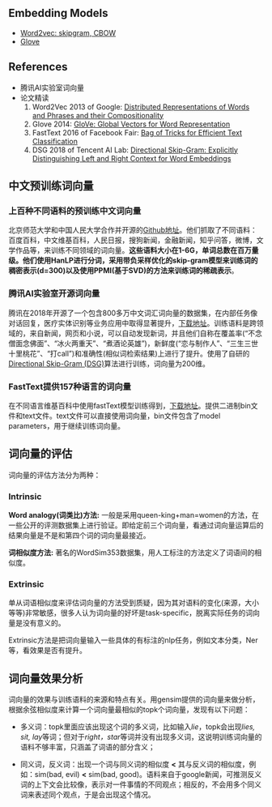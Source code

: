 
## Embedding Models
* <a href="https://github.com/fionattu/nlp_algorithms/blob/master/1.Embedding/word2vec.md" target="_blank" rel="noopener">Word2vec: skipgram, CBOW</a>
* <a href="https://github.com/fionattu/nlp_algorithms/blob/master/1.Embedding/glove.md" target="_blank" rel="noopener">Glove</a>

## References

* 腾讯AI实验室词向量
* 论文精读
	1. Word2Vec 2013 of Google: [Distributed Representations of Words and Phrases and their Compositionality](https://papers.nips.cc/paper/5021-distributed-representations-of-words-and-phrases-and-their-compositionality.pdf)
	2. Glove 2014: [GloVe: Global Vectors for Word Representation](https://www.aclweb.org/anthology/D14-1162.pdf) 
	3. FastText 2016 of Facebook Fair: [Bag of Tricks for Efficient Text Classification](https://arxiv.org/pdf/1607.01759.pdf) 
	4. DSG 2018 of Tencent AI Lab: [Directional Skip-Gram: Explicitly Distinguishing Left and Right Context for Word Embeddings](https://www.aclweb.org/anthology/N18-2028.pdf)

## 中文预训练词向量

### 上百种不同语料的预训练中文词向量
北京师范大学和中国人民大学合作并开源的[Github地址](https://github.com/Embedding/Chinese-Word-Vectors)。他们抓取了不同语料：百度百科，中文维基百科，人民日报，搜狗新闻，金融新闻，知乎问答，微博，文学作品等，来训练不同领域的词向量。**这些语料大小在1-6G，单词总数在百万量级。他们使用HanLP进行分词，采用带负采样优化的skip-gram模型来训练词的稠密表示(d=300)以及使用PPMI(基于SVD)的方法来训练词的稀疏表示**。

### 腾讯AI实验室开源词向量
腾讯在2018年开源了一个包含800多万中文词汇词向量的数据集，在内部任务像对话回复，医疗实体识别等业务应用中取得显著提升，[下载地址](https://ai.tencent.com/ailab/nlp/embedding.html)。训练语料是跨领域的，来自新闻，网页和小说，可以自动发现新词，并且他们自称在覆盖率(“不念僧面念佛面”、“冰火两重天”、“煮酒论英雄”)，新鲜度(“恋与制作人”、“三生三世十里桃花”、“打call”)和准确性(相似词检索结果)上进行了提升。使用了自研的[Directional Skip-Gram (DSG)](https://www.aclweb.org/anthology/N18-2028.pdf)算法进行训练，词向量为200维。

### FastText提供157种语言的词向量
在不同语言维基百科中使用fastText模型训练得到，[下载地址](https://fasttext.cc/docs/en/crawl-vectors.html)。提供二进制bin文件和text文件。text文件可以直接使用词向量，bin文件包含了model parameters，用于继续训练词向量。

## 词向量的评估

词向量的评估方法分为两种：

### Intrinsic
	
**Word analogy(词类比)方法:** 一般是采用queen-king+man=women的方法，在一些公开的评测数据集上进行验证。即给定前三个词向量，看通过词向量运算后的结果向量是不是和第四个词的词向量最接近。
	
**词相似度方法:** 著名的WordSim353数据集，用人工标注的方法定义了词语间的相似度。
	
	
### Extrinsic

单从词语相似度来评估词向量的方法受到质疑，因为其对语料的变化(来源，大小等等)非常敏感，很多人认为词向量的好坏是task-specific，脱离实际任务的词向量是没有意义的。

Extrinsic方法是把词向量输入一些具体的有标注的nlp任务，例如文本分类，Ner等，看效果是否有提升。

## 词向量效果分析
词向量的效果与训练语料的来源和特点有关。用gensim提供的词向量来做分析，根据余弦相似度来计算一个词向量最相似的topk个词向量，发现有以下问题：

* 多义词：topk里面应该出现这个词的多义词，比如输入*lie*，topk会出现*lies, sit, lay*等词；但对于*right，star*等词并没有出现多义词，这说明训练词向量的语料不够丰富，只涵盖了词语的部分含义；

* 同义词，反义词：出现一个词与同义词的相似度 **<** 其与反义词的相似度，例如：sim(bad, evil) **<** sim(bad, good)。语料来自于google新闻，可推测反义词的上下文会比较像，表示对一件事情的不同观点；相反的，不会用多个同义词来表述同个观点，于是会出现这个情况。

